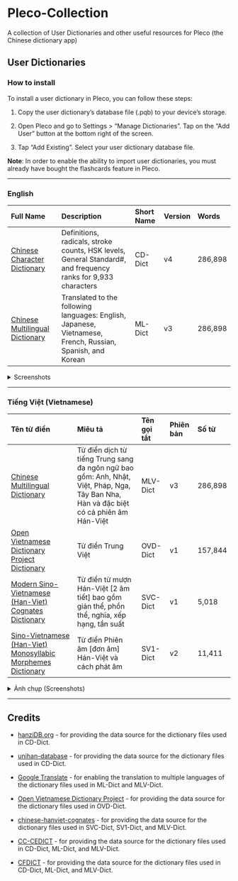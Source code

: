 # Pleco-Collection
A collection of User Dictionaries and other useful resources for Pleco (the Chinese dictionary app)

## User Dictionaries

### How to install
To install a user dictionary in Pleco, you can follow these steps:

1. Copy the user dictionary’s database file (.pqb) to your device’s storage.

2. Open Pleco and go to Settings > “Manage Dictionaries”. Tap on the “Add User” button at the bottom right of the screen.

3. Tap “Add Existing”. Select your user dictionary database file.

**Note**: In order to enable the ability to import user dictionaries, you must already have bought the flashcards feature in Pleco.
___

### English

<!-- prettier-ignore-start -->
<!-- start_toc -->

Full Name | Description | Short Name | Version | Words
| :--- | :--- | :--- | :--- | :---
[Chinese Character Dictionary](https://bit.ly/Pleco-CD-Dict-v4) | Definitions, radicals, stroke counts, HSK levels, General Standard#, and frequency ranks for 9,933 characters | CD-Dict  | v4 | 286,898
[Chinese Multilingual Dictionary](https://bit.ly/Pleco-ML-Dict-v3) | Translated to the following languages: English, Japanese, Vietnamese, French, Russian, Spanish, and Korean  | ML-Dict  | v3 | 286,898

<details>
  <summary>Screenshots</summary>
  
  ### CD-Dict v4 (286,898 words)

  Definitions, radicals, stroke counts, HSK levels, General Standard#, and frequency ranks for 9,933 characters
  
  <img src="https://user-images.githubusercontent.com/14327094/226435608-82ded4eb-79f0-439d-85f8-1906e8639aef.PNG" width="200" />
  
  ___

  ### ML-Dict v3 (286,898 words)

  Translated to the following languages: English, Japanese, Vietnamese, French, Russian, Spanish, and Korean
  
  <img src="https://user-images.githubusercontent.com/14327094/226435690-0277b87b-7838-4981-90e3-159b181161c8.PNG" width="200" />

</details>

<!-- end_toc -->
<!-- prettier-ignore-end -->
___

### Tiếng Việt (Vietnamese)

<!-- prettier-ignore-start -->
<!-- start_toc -->

Tên từ điển | Miêu tả | Tên gọi tắt | Phiên bản | Số từ
| :--- | :--- | :--- | :--- | :---
[Chinese Multilingual Dictionary](https://bit.ly/Pleco-MLV-Dict-v3) | Từ điển dịch từ tiếng Trung sang đa ngôn ngữ bao gồm: Anh, Nhật, Việt, Pháp, Nga, Tây Ban Nha, Hàn và đặc biệt có cả phiên âm Hán-Việt | MLV-Dict  | v3 | 286,898
[Open Vietnamese Dictionary Project Dictionary](https://bit.ly/PlecoTrungViet) | Từ điển Trung Việt | OVD-Dict  | v1 | 157,844
[Modern Sino-Vietnamese (Han-Viet) Cognates Dictionary](https://bit.ly/PlecoHanViet) | Từ điển từ mượn Hán-Việt [2 âm tiết] bao gồm giản thể, phồn thể, nghĩa, xếp hạng, tần suất| SVC-Dict  | v1 | 5,018
[Sino-Vietnamese (Han-Viet) Monosyllabic Morphemes Dictionary](https://bit.ly/PlecoPhienAmV2) | Từ điển Phiên âm [đơn âm] Hán-Việt và cách phát âm| SV1-Dict  | v2 | 11,411

<details>
  <summary>Ảnh chụp (Screenshots)</summary>
  
  ### MLV-Dict v3 (286,898 từ)

  Từ điển dịch từ tiếng Trung sang đa ngôn ngữ bao gồm: Anh, Nhật, Việt, Pháp, Nga, Tây Ban Nha, Hàn và đặc biệt có cả phiên âm Hán-Việt
  
  <img src="https://user-images.githubusercontent.com/14327094/226502177-3cf6793a-6d37-44c2-8461-7475b22f2f59.PNG" width="200" />
  
  ___
  
  ### OVD-Dict v1 (157,844 từ)

  Từ điển Trung Việt
  
  <img src="https://user-images.githubusercontent.com/14327094/226453319-344afd55-aff1-4fe9-ba61-863fafbd631c.PNG" width="200" />
  
  ___

  ### SVC-Dict v1 (5,018 từ)

  Từ điển từ mượn Hán-Việt [2 âm tiết] bao gồm giản thể, phồn thể, nghĩa, xếp hạng, tần suất
  
  <img src="https://user-images.githubusercontent.com/14327094/226453348-2e23a628-3ecf-484b-bcdd-d4cd74d9352f.PNG" width="200" />
  
  ___

  ### SV1-Dict v2 (11,411 từ)

  Từ điển Phiên âm [đơn âm] Hán-Việt và cách phát âm
  
  <img src="https://user-images.githubusercontent.com/14327094/226453376-56c0a2e8-961c-43c1-988d-d7f9590943a4.PNG" width="200" />
</details>

<!-- end_toc -->
<!-- prettier-ignore-end -->
___

## Credits
- [hanziDB.org](http://hanzidb.org/) - for providing the data source for the dictionary files used in CD-Dict.
- [unihan-database](https://github.com/unicode-org/unihan-database) - for providing the data source for the dictionary files used in CD-Dict.
- [Google Translate](https://translate.google.com/) - for enabling the translation to multiple languages of the dictionary files used in ML-Dict and MLV-Dict.

- [Open Vietnamese Dictionary Project](https://sourceforge.net/projects/ovdp/files/Stardict/Chinese/) - for providing the data source for the dictionary files used in OVD-Dict.
- [chinese-hanviet-cognates](https://github.com/ryanphung/chinese-hanviet-cognates) - for providing the data source for the dictionary files used in SVC-Dict, SV1-Dict, and MLV-Dict.
- [CC-CEDICT](https://www.mdbg.net/chinese/dictionary?page=cedict) - for providing the data source for the dictionary files used in CD-Dict, ML-Dict, and MLV-Dict.
- [CFDICT](https://chine.in/mandarin/dictionnaire/CFDICT/) - for providing the data source for the dictionary files used in CD-Dict, ML-Dict, and MLV-Dict.
